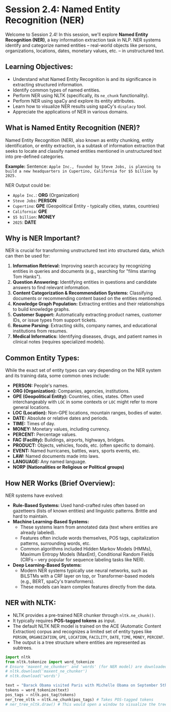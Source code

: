 # Session 2.4: Named Entity Recognition (NER)

Welcome to Session 2.4! In this session, we'll explore **Named Entity Recognition (NER)**, a key information extraction task in NLP. NER systems identify and categorize named entities – real-world objects like persons, organizations, locations, dates, monetary values, etc. – in unstructured text.

## Learning Objectives:

*   Understand what Named Entity Recognition is and its significance in extracting structured information.
*   Identify common types of named entities.
*   Perform NER using NLTK (specifically, its `ne_chunk` functionality).
*   Perform NER using spaCy and explore its entity attributes.
*   Learn how to visualize NER results using spaCy's `displacy` tool.
*   Appreciate the applications of NER in various domains.

## What is Named Entity Recognition (NER)?

Named Entity Recognition (NER), also known as entity chunking, entity identification, or entity extraction, is a subtask of information extraction that seeks to locate and classify named entities mentioned in unstructured text into pre-defined categories.

**Example:**
Sentence: `Apple Inc., founded by Steve Jobs, is planning to build a new headquarters in Cupertino, California for $5 billion by 2025.`

NER Output could be:
*   `Apple Inc.`: **ORG** (Organization)
*   `Steve Jobs`: **PERSON**
*   `Cupertino`: **GPE** (Geopolitical Entity - typically cities, states, countries)
*   `California`: **GPE**
*   `$5 billion`: **MONEY**
*   `2025`: **DATE**

## Why is NER Important?

NER is crucial for transforming unstructured text into structured data, which can then be used for:

1.  **Information Retrieval:** Improving search accuracy by recognizing entities in queries and documents (e.g., searching for "films starring Tom Hanks").
2.  **Question Answering:** Identifying entities in questions and candidate answers to find relevant information.
3.  **Content Categorization & Recommendation Systems:** Classifying documents or recommending content based on the entities mentioned.
4.  **Knowledge Graph Population:** Extracting entities and their relationships to build knowledge graphs.
5.  **Customer Support:** Automatically extracting product names, customer IDs, or issue types from support tickets.
6.  **Resume Parsing:** Extracting skills, company names, and educational institutions from resumes.
7.  **Medical Informatics:** Identifying diseases, drugs, and patient names in clinical notes (requires specialized models).

## Common Entity Types:

While the exact set of entity types can vary depending on the NER system and its training data, some common ones include:

*   **PERSON:** People's names.
*   **ORG (Organization):** Companies, agencies, institutions.
*   **GPE (Geopolitical Entity):** Countries, cities, states. Often used interchangeably with `LOC` in some contexts or `LOC` might refer to more general locations.
*   **LOC (Location):** Non-GPE locations, mountain ranges, bodies of water.
*   **DATE:** Absolute or relative dates and periods.
*   **TIME:** Times of day.
*   **MONEY:** Monetary values, including currency.
*   **PERCENT:** Percentage values.
*   **FAC (Facility):** Buildings, airports, highways, bridges.
*   **PRODUCT:** Objects, vehicles, foods, etc. (often specific to domain).
*   **EVENT:** Named hurricanes, battles, wars, sports events, etc.
*   **LAW:** Named documents made into laws.
*   **LANGUAGE:** Any named language.
*   **NORP (Nationalities or Religious or Political groups)**

## How NER Works (Brief Overview):

NER systems have evolved:
*   **Rule-Based Systems:** Used hand-crafted rules often based on gazetteers (lists of known entities) and linguistic patterns. Brittle and hard to maintain.
*   **Machine Learning-Based Systems:**
    *   These systems learn from annotated data (text where entities are already labeled).
    *   Features often include words themselves, POS tags, capitalization patterns, surrounding words, etc.
    *   Common algorithms included Hidden Markov Models (HMMs), Maximum Entropy Models (MaxEnt), Conditional Random Fields (CRFs – very popular for sequence labeling tasks like NER).
*   **Deep Learning-Based Systems:**
    *   Modern NER systems typically use neural networks, such as BiLSTMs with a CRF layer on top, or Transformer-based models (e.g., BERT, spaCy's transformers).
    *   These models can learn complex features directly from the data.

## NER with NLTK:

*   NLTK provides a pre-trained NER chunker through `nltk.ne_chunk()`.
*   It typically requires **POS-tagged tokens** as input.
*   The default NLTK NER model is trained on the ACE (Automatic Content Extraction) corpus and recognizes a limited set of entity types like `PERSON`, `ORGANIZATION`, `GPE`, `LOCATION`, `FACILITY`, `DATE`, `TIME`, `MONEY`, `PERCENT`.
*   The output is a tree structure where entities are represented as subtrees.

```python
import nltk
from nltk.tokenize import word_tokenize
# Ensure 'maxent_ne_chunker' and 'words' (for NER model) are downloaded
# nltk.download('maxent_ne_chunker')
# nltk.download('words')

text = "Barack Obama visited Paris with Michelle Obama on September 5th, 2021."
tokens = word_tokenize(text)
pos_tags = nltk.pos_tag(tokens)
ner_tree_nltk = nltk.ne_chunk(pos_tags) # Takes POS-tagged tokens
# ner_tree_nltk.draw() # This would open a window to visualize the tree (if Tkinter is set up)
